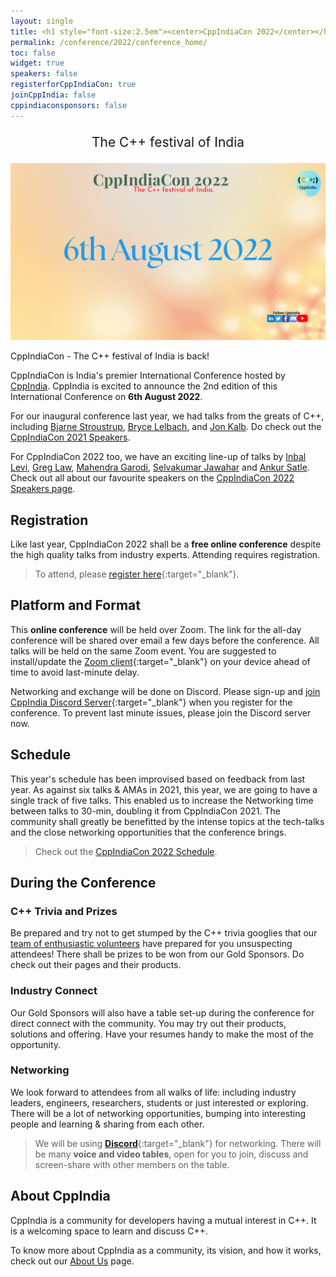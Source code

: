 ```yaml
---
layout: single
title: <h1 style="font-size:2.5em"><center>CppIndiaCon 2022</center></h1>
permalink: /conference/2022/conference_home/
toc: false
widget: true
speakers: false
registerforCppIndiaCon: true
joinCppIndia: false
cppindiaconsponsors: false
---
```

<center><p style="font-size:1.5em">The C++ festival of India</p></center>

[![CppIndiaCon](/conference/2022/graphics/CpIndiaCon2022.png "CppIndiaCon2022")](/conference/2022/CppIndiaCon-reg-form/)

CppIndiaCon - The C++ festival of India is back!  

CppIndiaCon is India's premier International Conference hosted by [CppIndia](/_pages/about_us). CppIndia is excited to announce the 2nd edition of this International Conference on **6th August 2022**.

For our inaugural conference last year, we had talks from the greats of C++, including [Bjarne Stroustrup](/conference/2021/speakers/bjarne/), [Bryce Lelbach](/conference/2021/speakers/bryce/), and [Jon Kalb](/conference/2021/speakers/jonkalb/). Do check out the [CppIndiaCon 2021 Speakers](/conference/2021/speakers/speakers/).

For CppIndiaCon 2022 too, we have an exciting line-up of talks by [Inbal Levi](/conference/2022/speakers/inbal/), [Greg Law](/conference/2022/speakers/greg/), [Mahendra Garodi](/conference/2022/speakers/mahendra/), [Selvakumar Jawahar](/conference/2022/speakers/selvakumar/) and [Ankur Satle](/conference/2022/speakers/ankur/). Check out all about our favourite speakers on the [CppIndiaCon 2022 Speakers page](/conference/2022/speakers/speakers/).

## Registration

Like last year, CppIndiaCon 2022 shall be a **free online conference** despite the high quality talks from industry experts. Attending requires registration.

>To attend, please [register here](/conference/2022/CppIndiaCon-reg-form/){:target="_blank"}.

## Platform and Format

This **online conference** will be held over Zoom. The link for the all-day conference will be shared over email a few days before the conference. All talks will be held on the same Zoom event. You are suggested to install/update the [Zoom client](https://zoom.us/download){:target="_blank"} on your device ahead of time to avoid last-minute delay.

Networking and exchange will be done on Discord. Please sign-up and [join CppIndia Discord Server](https://discord.gg/Wz42tX5){:target="_blank"} when you register for the conference. To prevent last minute issues, please join the Discord server now.

## Schedule

This year's schedule has been improvised based on feedback from last year. As against six talks & AMAs in 2021, this year, we are going to have a single track of five talks. This enabled us to increase the Networking time between talks to 30-min, doubling it from CppIndiaCon 2021. The community shall greatly be benefitted by the intense topics at the tech-talks and the close networking opportunities that the conference brings.

>Check out the [CppIndiaCon 2022 Schedule](/conference/2022/schedule/).

## During the Conference

### C++ Trivia and Prizes

Be prepared and try not to get stumped by the C++ trivia googlies that our [team of enthusiastic volunteers](/_pages/team) have prepared for you unsuspecting attendees! There shall be prizes to be won from our Gold Sponsors. Do check out their pages and their products.

### Industry Connect

Our Gold Sponsors will also have a table set-up during the conference for direct connect with the community. You may try out their products, solutions and offering. Have your resumes handy to make the most of the opportunity.

<!-- The conference will start at **10:00 AM IST**. Use this to check time in your [time zone](https://savvytime.com/converter/ist/aug-15-2021/10-00am){:target="_blank"}. -->

### Networking

We look forward to attendees from all walks of life: including industry leaders, engineers, researchers, students or just interested or exploring. There will be a lot of networking opportunities, bumping into interesting people and learning & sharing from each other.

>We will be using [**Discord**](https://discord.gg/Wz42tX5){:target="_blank"} for networking.
There will be many **voice and video tables**, open for you to join, discuss and screen-share with other members on the table.

<!--CppIndia also invites you to submit your talk for the CppIndiaCon 2022. Do capitalize on the chance to share the stage with renowned speakers and make an impact yourself!

>[Call For Speakers](/conference/2022/call-for-speakers/){:target="_blank"} -->

## About CppIndia 

CppIndia is a community for developers having a mutual interest in C++. It is a welcoming space to learn and discuss C++.

To know more about CppIndia as a community, its vision, and how it works, check out our [About Us](/_pages/about_us) page.
